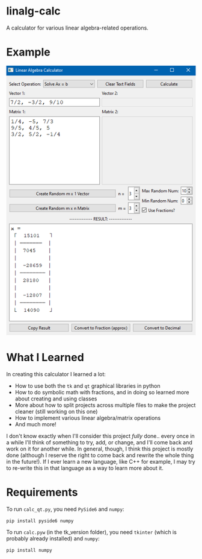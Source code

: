 # linalg-calc
A calculator for various linear algebra-related operations.

# Example
![Example Image](demo1.png)

# What I Learned
In creating this calculator I learned a lot:
- How to use both the `tk` and `qt` graphical libraries in python
- How to do symbolic math with fractions, and in doing so learned more about creating and using classes
- More about how to split projects across multiple files to make the project cleaner (still working on this one)
- How to implement various linear algebra/matrix operations
- And much more!

I don't know exactly when I'll consider this project _fully_ done.. every once in a while I'll think of something to try, add, or change, and I'll come back and work on it for another while. In general, though, I think this project is mostly done (although I reserve the right to come back and rewrite the whole thing in the future!). If I ever learn a new language, like C++ for example, I may try to re-write this in that language as a way to learn more about it.

# Requirements
To run `calc_qt.py`, you need `PySide6` and `numpy`:
```
pip install pyside6 numpy
```
To run `calc.pyw` (in the tk_version folder), you need `tkinter` (which is probably already installed) and `numpy`:
```
pip install numpy
```
